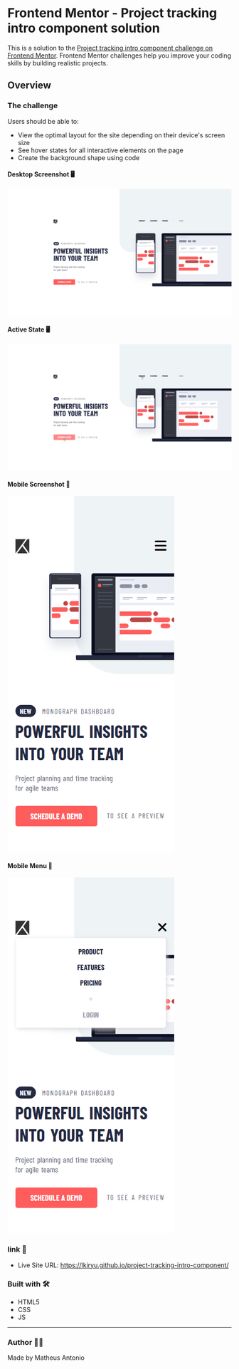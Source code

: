 # Frontend Mentor - Project tracking intro component solution

This is a solution to the [Project tracking intro component challenge on Frontend Mentor](https://www.frontendmentor.io/challenges/project-tracking-intro-component-5d289097500fcb331a67d80e). Frontend Mentor challenges help you improve your coding skills by building realistic projects. 

## Overview

### The challenge

Users should be able to:

- View the optimal layout for the site depending on their device's screen size
- See hover states for all interactive elements on the page
- Create the background shape using code

#### Desktop Screenshot 🖥️

<img src="./src/images/desktop-screenshot.png">

#### Active State 🖥️

<img src="./src/images/active-states.png">

#### Mobile Screenshot 📱

<img src="./src/images/mobile-screenshot.png">

#### Mobile Menu 📱

<img src="./src/images/mobile-menu-open.png">

### link 🔗

- Live Site URL: https://lkiryu.github.io/project-tracking-intro-component/

### Built with 🛠️

- HTML5
- CSS
- JS
---
### Author 👨‍💻
 Made by Matheus Antonio